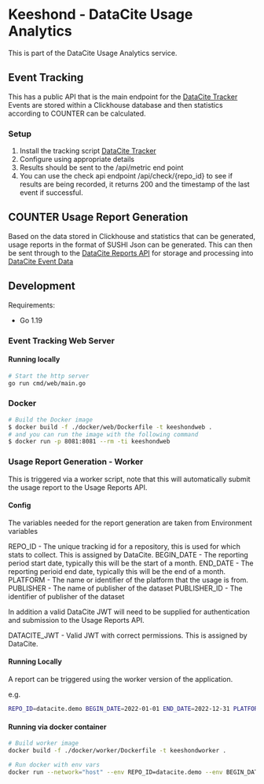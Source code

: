 # Keeshond - DataCite Usage Analytics

This is part of the DataCite Usage Analytics service.

## Event Tracking

This has a public API that is the main endpoint for the [DataCite Tracker](https://github.com/datacite/datacite-tracker)
Events are stored within a Clickhouse database and then statistics according to COUNTER can be calculated.

### Setup

1. Install the tracking script [DataCite Tracker](https://github.com/datacite/datacite-tracker)
2. Configure using appropriate details
3. Results should be sent to the /api/metric end point
4. You can use the check api endpoint /api/check/{repo_id} to see if results are being recorded, it returns 200 and the timestamp of the last event if successful.

## COUNTER Usage Report Generation

Based on the data stored in Clickhouse and statistics that can be generated, usage reports in the format of SUSHI Json can be generated.
This can then be sent through to the [DataCite Reports API](https://support.datacite.org/docs/usage-reports-api-guide) for storage and processing into [DataCite Event Data](https://support.datacite.org/docs/eventdata-guide)


## Development

Requirements:

* Go 1.19

### Event Tracking Web Server

#### Running locally

```bash
# Start the http server
go run cmd/web/main.go
```

### Docker

```bash
# Build the Docker image
$ docker build -f ./docker/web/Dockerfile -t keeshondweb .
# and you can run the image with the following command
$ docker run -p 8081:8081 --rm -ti keeshondweb
```

### Usage Report Generation - Worker

This is triggered via a worker script, note that this will automatically submit the usage report to the Usage Reports API.

#### Config

The variables needed for the report generation are taken from Environment variables

REPO_ID - The unique tracking id for a repository, this is used for which stats to collect. This is assigned by DataCite.
BEGIN_DATE - The reporting period start date, typically this will be the start of a month.
END_DATE - The reporting perioid end date, typically this will be the end of a month.
PLATFORM - The name or identifier of the platform that the usage is from.
PUBLISHER - The name of publisher of the dataset
PUBLISHER_ID - The identifier of publisher of the dataset

In addition a valid DataCite JWT will need to be supplied for authentication and submission to the Usage Reports API.

DATACITE_JWT - Valid JWT with correct permissions. This is assigned by DataCite.

#### Running Locally

A report can be triggered using the worker version of the application.

e.g.

```bash
REPO_ID=datacite.demo BEGIN_DATE=2022-01-01 END_DATE=2022-12-31 PLATFORM=datacite PUBLISHER="datacite demo" PUBLISHER_ID=datacite.demo go run cmd/worker/main.go
```

#### Running via docker container

```bash
# Build worker image
docker build -f ./docker/worker/Dockerfile -t keeshondworker .

# Run docker with env vars
docker run --network="host" --env REPO_ID=datacite.demo --env BEGIN_DATE=2022-01-01 --env END_DATE=2022-12-31 --env PLATFORM=datacite --env PUBLISHER="datacite demo" --env PUBLISHER_ID=datacite.demo keeshondworker

```